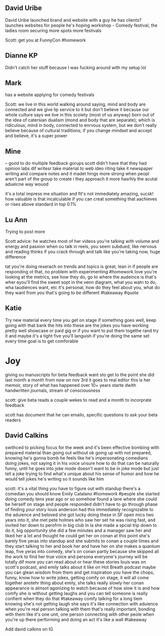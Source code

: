 
## David Uribe
David Uribe launched brand and website with a guy
he has clients?
launches websites for people
he's hoping workshop - Comedy festival, the ladies room
securing more spots more festivals

Scott: get you at FunnyCon #homework 

## Dianne KP
Didn't catch her stuff because I was fucking around with my setup lol

## Mark 
has a website
applying for comedy festivals

Scott: we live in this world walking around saying, mind and body are connected and we give lip service to it but don't believe it because our whole culture says we live in this scoiety (most of us anyway) born out of the idea of catersian dualism (mond and body that are separate); which is ridiculous; mind in body, connected to enrvous system, but we don't really believe because of cultural traditions; if you change mindset and accept and believe, it's a super power

## Mine

– good to do multiple feedback gorups
scott didn't have that
they had opinion labs
dif writesr take material to web ideo riting
take it newspaper writing
and compare notes
and it madet hings more strong
when peopl aren't part of the group to create i
they approach it more hasrhly
the acutal adueicne way wouod

it's a total impress me situation
and fit's not immediately amazing, sucsk!
how valuable is that
incalculable
if you can creat something that aachieves or rises above standard
in top 0.1%

## Lu Ann
Trying to post more

Scott advice: he watches most of her videos
you're talking with volume and energy and passion
when ou talk in reels, you seem subdued, like nervous and reading
thinks if you crack through and talk like you're taking now, huge difference

tat you're doing reserach on trends and topics is great, lean in
if people are responding ot that, no problem with experimenting #homework 
love you're looking at the metrics, see how they do, go to where the audeince is
that's wher eyou'll find the sweet sopt in the venn diagram, what you watn to do, wha taudiences want, etc
it's personal, how do they feel about you, what do they want from you that's going to be different #takeaway #quote 

## Katie
Try new material every time you get on stage
if something goes well, keep going with that
bank the hits into these are the jokes you have working pretty well
showcase or paid gig
or if you want to put them togethe rand try it and maybe it's a tight five
you'll languish if you're doing the same set every time
goal is to get comforable

# Joy
giving ou manuscripts for beta feedback
want sto get to the point she did last month
a month from now on nov 3rd it goes to real editor
this is her memoir, story of what has happened over 10+ years
starte dwith handwritten journals, stream of consciousness

scott: give beta reads a couple wekes to read
and a month to incorprate feedback

scott has document that he can emailo, specific questions to ask your beta readers

## David Calkins
swithced to picking focus for the week and it's been effective
bombing with prepared material than going out without
ok going up with not prepared, knowing he's gonna bomb
he feels like he's impersonating comedians doing jokes, not saying it in his voice
unsure how to do that
can be naturally funny, until he goes into joke mode
doesn't want to be in joke mode but just tell a joke
trying to find what's unique about his sense of humor and how he would tell jokes he's writing so it sounds like him

scott: it's a vital thing you have to figure out with standup
there's a comedian you should know
Emily Catalano #homework #people
she started doing comedy tens year ago or so
somehow found a lane where she could be herself on stage and people responded
didn't have to go through phase of finding your story
louis anderson had this 
immediately recognizable to the aduience and beloved
she got lucky doing these in SF open mics
two years into it, she met pete holmes who saw her set
he was rising fast, and invited her down to perofrm in big club in la
she made a spcial trip down to do it, big opportunity
she did a few minutes and a manager saw her and liked her a lot
and thought he could get her on conan
at this point she's barely five yeras into standup and she submits to conan a couple times
and they start talking to her and book her and have her on
she makes a quantum leap, five yeras into comedy, she's on conan
partly because she skipped all the work to find her true voice and persona
everyone's journey will be totally dif
more you can read about or hear these stories
louis was on scott's podcast, and emily talks about it like on Hot Breath podcast
maybe you can glean wisdom from them and get inspiration
you have the chops, funny, know how to write jokes, getting comfy on stage, it will all come together
anotehr thing about emily, she talks really slowly
her conan appearance is almsot agonizing to watch because of  how slow it is
and how comfy she is without getting laughs
and you can tell someone is really confient when they do that #takeaway 
comfy talking for a long tiem knowing she's not getting laugh
she says it's like connection with aduience
when you're real person talking with them
that's really important, bonding with them like it's one unit, one person
connecting with other peole
when you're up there performing and doing an act it's like a wall #takeaway 



Add david calkins on IG